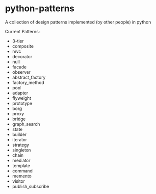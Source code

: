 python-patterns
===============

A collection of design patterns implemented (by other people) in python

Current Patterns:

* 3-tier		
* composite		
* mvc
* decorator		
* null
* facade		
* observer
* abstract_factory	
* factory_method	
* pool
* adapter		
* flyweight		
* prototype
* borg					
* proxy
* bridge		
* graph_search		
* state
* builder		
* iterator		
* strategy
* singleton
* chain		
* mediator		
* template
* command		
* memento		
* visitor
* publish_subscribe
